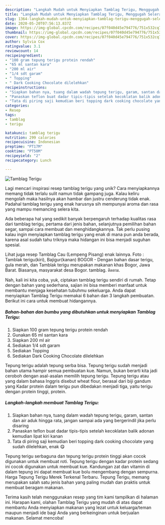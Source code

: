 ```yaml
---
description: "Langkah Mudah untuk Menyiapkan Tamblag Terigu, Menggugah Selera"
title: "Langkah Mudah untuk Menyiapkan Tamblag Terigu, Menggugah Selera"
slug: 1364-langkah-mudah-untuk-menyiapkan-tamblag-terigu-menggugah-selera
date: 2020-05-20T07:56:13.837Z
image: https://img-global.cpcdn.com/recipes/07f040d45e794776/751x532cq70/tamblag-terigu-foto-resep-utama.jpg
thumbnail: https://img-global.cpcdn.com/recipes/07f040d45e794776/751x532cq70/tamblag-terigu-foto-resep-utama.jpg
cover: https://img-global.cpcdn.com/recipes/07f040d45e794776/751x532cq70/tamblag-terigu-foto-resep-utama.jpg
author: Sylvia Cox
ratingvalue: 3.1
reviewcount: 14
recipeingredient:
- "100 gram tepung terigu protein rendah"
- "65 ml santan kara"
- "200 ml air"
- "1/4 sdt garam"
- " Topping"
- " Dark Cooking Chocolate dilelehkan"
recipeinstructions:
- "Siapkan bahan nya, tuang dalam wadah tepung terigu, garam, santan dan air aduk hingga rata, jangan sampai ada yang bergerindil jika perlu disaring"
- "Panaskan teflon buat dadar tipis-tipis setelah kecoklatan balik adonan kemudian lipat kiri kanan"
- "Tata di piring saji kemudian beri topping dark cooking chocolate yang sudah dilelehkan, enak 😋"
categories:
- Resep
tags:
- tamblag
- terigu

katakunci: tamblag terigu 
nutrition: 299 calories
recipecuisine: Indonesian
preptime: "PT17M"
cooktime: "PT50M"
recipeyield: "2"
recipecategory: Lunch

---
```



![Tamblag Terigu](https://img-global.cpcdn.com/recipes/07f040d45e794776/751x532cq70/tamblag-terigu-foto-resep-utama.jpg)

Lagi mencari inspirasi resep tamblag terigu yang unik? Cara menyiapkannya memang tidak terlalu sulit namun tidak gampang juga. Kalau keliru mengolah maka hasilnya akan hambar dan justru cenderung tidak enak. Padahal tamblag terigu yang enak harusnya sih mempunyai aroma dan rasa yang mampu memancing selera kita.

Ada beberapa hal yang sedikit banyak berpengaruh terhadap kualitas rasa dari tamblag terigu, pertama dari jenis bahan, selanjutnya pemilihan bahan segar, sampai cara membuat dan menghidangkannya. Tak perlu pusing kalau ingin menyiapkan tamblag terigu yang enak di mana pun anda berada, karena asal sudah tahu triknya maka hidangan ini bisa menjadi suguhan spesial.

Lihat juga resep Tamblag Cau (Lempeng Pisang) enak lainnya. Foto : Tamblak terigu(kiri), Bajigur(kanan) BOGOR - Dengan bahan dasar terigu, gula merah, dan Tamblak terigu merupakan makanan khas Bogor, Jawa Barat. Biasanya, masyarakat desa Bogor. tamblag. ติดตาม.


Nah, kali ini kita coba, yuk, ciptakan tamblag terigu sendiri di rumah. Tetap dengan bahan yang sederhana, sajian ini bisa memberi manfaat untuk membantu menjaga kesehatan tubuhmu sekeluarga. Anda dapat menyiapkan Tamblag Terigu memakai 6 bahan dan 3 langkah pembuatan. Berikut ini cara untuk membuat hidangannya.

<!--inarticleads1-->

##### Bahan-bahan dan bumbu yang dibutuhkan untuk menyiapkan Tamblag Terigu:

1. Siapkan 100 gram tepung terigu protein rendah
1. Gunakan 65 ml santan kara
1. Siapkan 200 ml air
1. Sediakan 1/4 sdt garam
1. Sediakan  Topping
1. Sediakan  Dark Cooking Chocolate dilelehkan


Tepung terigu adalah tepung serba bisa. Tepung terigu sudah menjadi bahan utama hampir semua pembuatan kue. Namun, bukan berarti kita jadi ceroboh dengan asal-asalan memilih tepung terigu. Tepung terigu atau yang dalam bahasa Inggris disebut wheat flour, berasal dari biji gandum yang Kadar protein dalam terigu pun dibedakan menjadi tiga, yaitu terigu dengan protein tinggi, protein. 

<!--inarticleads2-->

##### Langkah-langkah membuat Tamblag Terigu:

1. Siapkan bahan nya, tuang dalam wadah tepung terigu, garam, santan dan air aduk hingga rata, jangan sampai ada yang bergerindil jika perlu disaring
1. Panaskan teflon buat dadar tipis-tipis setelah kecoklatan balik adonan kemudian lipat kiri kanan
1. Tata di piring saji kemudian beri topping dark cooking chocolate yang sudah dilelehkan, enak 😋


Tepung terigu serbaguna dan tepung terigu protein tinggi akan cocok digunakan untuk membuat roti. Tepung terigu dengan kadar protein sedang ini cocok digunakan untuk membuat kue. Kandungan zat dan vitamin di dalam tepung ini dapat membuat kue bolu mengembang dengan sempurna. Harga Tepung Terigu Merek Terkenal Terbaru. Tepung Terigu, memang merupakan salah satu jenis bahan yang paling mudah dan praktis untuk membuat beragam makanan. 

Terima kasih telah menggunakan resep yang tim kami tampilkan di halaman ini. Harapan kami, olahan Tamblag Terigu yang mudah di atas dapat membantu Anda menyiapkan makanan yang lezat untuk keluarga/teman maupun menjadi ide bagi Anda yang berkeinginan untuk berjualan makanan. Selamat mencoba!
